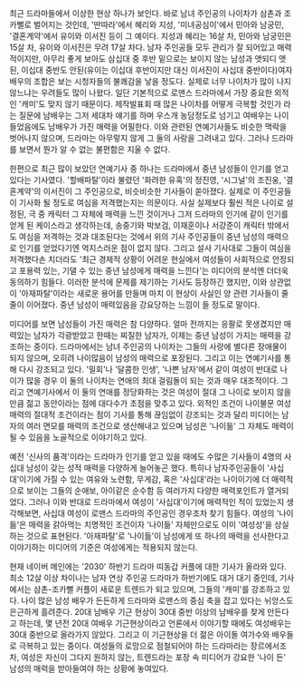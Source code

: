 최근 드라마들에서 이상한 현상 하나가 보인다. 바로 남녀 주인공의 나이차가 삼촌과 조카뻘로 벌어지는 것인데, '딴따라'에서 혜리와 지성, '미녀공심이'에서 민아와 남궁민, '결혼계약'에서 유이와 이서진 등이 그 예이다. 지성과 혜리는 16살 차, 민아와 남궁민은 15살 차, 유이와 이서진은 무려 17살 차다. 남자 주인공들 모두 관리가 잘 되어있고 매력적이지만, 아무리 좋게 보아도 삼십대 중 후반 밑으로는 보이지 않는 남성과 앳되디 앳된, 이십대 중반도 안된(유이는 이십대 후반이지만 대신 이서진이 사십대 중반이다)여자 배우의 조합은 보는 시청자들의 불쾌감을 낳을 정도다. 실제로 너무 나이차가 많이 나지 않느냐는 우려들도 많이 나왔다. 일단 기본적으로 로맨스 드라마에서 가장 중요한 외적인 '캐미'도 맞지 않기 때문이다. 제작발표회 때 많은 나이차를 어떻게 극복할 것인가 라는 질문에 남배우는 그저 세대차 얘기를 하며 우스개 농담정도로 넘기고 여배우는 나이들었음에도 남배우가 가진 매력을 어필한다. 이와 관련된 연예기사들도 비슷한 맥락을 벗어나지 않으며, 드라마는 아무렇지 않게 그 둘의 사랑을 그려내고 있다. 그러나 드라마를 보면서 뭔가 알 수 없는 불편함은 지울 수 없다. 

 한편으로 최근 많이 보았던 연예기사 중 하나는 드라마에서 중년 남성들이 인기를 얻고 있다는 기사였다. '할배파탈'이라 불렸던 '화려한 유혹'의 정진영, '시그널'의 조진웅, '결혼계약'의 이서진이 그 주인공으로, 비슷비슷한 기사들이 쏟아졌다. 실제로 이 주인공들이 기사화 될 정도로 여심을 저격했는지는 의문이다. 사실 실제보다 훨씬 적은 나이로 설정된, 극 중 캐릭터 그 자체에 매력을 느낀 것이거나 그저 드라마의 인기에 같이 인기를 얻게 된 케이스라고 생각하는데, 송중기와 박보검, 이재훈이나 서강준이 캐릭터 밖에서도 여심을 저격하는 것과 대조된다는 것에서 위의 기사 주인공들이 중년 남성의 매력으로 인기를 얻었다기엔 억지스러운 점이 없지 않다. 그리고 설사 기사대로 그들이 여심을 저격했다손 치더라도 '최근 경제적 상황이 어려운 현실에서 여성들이 사회적으로 안정되고 포용력 있는, 기댈 수 있는 중년 남성에게 매력을 느낀다'는 미디어의 분석엔 더더욱 동의하기 힘들다. 이러한 분석에 문제를 제기하는 기사도 등장하긴 했지만, 이와 상관없이 '아재파탈'이라는 새로운 용어를 만들며 마치 이 현상이 사실인 양 관련 기사들이 줄줄이 이어졌다. 중년 남성이 매력있음을 강요당하는 느낌이 들 정도로 말이다.

미디어를 보면 남성들이 가진 매력은 참 다양하다. 얼마 전까지는 응팔로 못생겼지만 매력있는 남자가 각광받았고 한때는 찌질한 남자가, 이제는 중년 남성이 가지는 매력을 강조하는 중이다. 드라마에서는 남녀 주인공의 나이차는 그들의 사랑에 별다른 장애물이 되지 않으며, 오히려 나이많음이 남성의 매력으로 포장된다. 그리고 이는 연예기사를 통해 다시 강조되고 있다. '밀회'나 '달콤한 인생', '나쁜 남자'에서 같이 여성이 반대로 나이가 많을 경우 이 둘의 나이차는 연애의 최대 걸림돌이 되는 것과 매우 대조적이다. 그리고 연예기사에서 이 둘의 연애를 정당화하는 것은 여성이 절대 그 나이로 보이지 않을 만큼 젊고 동안이라는 점에 대다수가 초점을 맞추고 있다. 외적인 조건이 나이불문 여성 매력의 절대적 조건이라는 점이 기사를 통해 끊임없이 강조되는 것과 달리 미디어는 남자의 여러 면모를 매력의 조건으로 생산해내고 있으며 남성은 '나이듦' 그 자체도 매력이 될 수 있음을 노골적으로 이야기하고 있다.

예전 '신사의 품격'이라는 드라마가 인기를 얻고 있을 때에도 수많은 기사들이 4명의 사십대 남성이 갖는 성적 매력을 다양하게 늘어놓곤 했다. 특히나 남자주인공들이 '사십대'이기에 가질 수 있는 여유와 노련함, 무게감, 혹은 '사십대'라는 나이이기에 더 매력적으로 보이는 그들의 순애보, 아이같은 순수함 등 여러가지 다양한 매력포인트가 열거되었다. 그러나 이와 반대로 드라마에서 여성이 '사십대'이기에 매력적인 적이 있었는지 생각해보면, 사십대 여성이 로맨스 드라마의 주인공인 경우조차 찾기 힘들다. 여성의 '나이듦'은 매력을 갉아먹는 치명적인 조건이자 '나이듦' 자체만으로도 이미 '여성성'을 상실하는 것으로 표현된다. '아재파탈'로 '나이듦'이 남성에게 또 하나의 매력을 선사한다고 이야기하는 미디어의 기준은 여성에게는 적용되지 않는다.


현재 네이버 메인에는 '2030' 하반기 드라마 띠동갑 커플에 대한 기사가 올라와 있다. 최소 12살 이상 차이나는 남자 연상 주인공 드라마가 하반기에도 대거 대기 중인데, 기사에서는 삼촌-조카뻘 커플이 새로운 트렌드가 되고 있으며, 그들의 '캐미'를 강조하고 있다. 나이 많은 남성 배우가 든든하게 드라마와 로맨스의 중심 축을 잡고 있다는 뉘앙스도 은근하게 흘려준다. 20대 남배우 기근 현상이 30대 중반 이상의 남배우를 찾게 만든다고 하는데, 몇 년전 20대 여배우 기근현상이라고 언론에서 이야기할 때에도 여성배우는 30대 중반으로 올라가지 않았다. 그리고 이 기근현상을 더 젊은 아이돌 여가수와 배우들로 극복하고 있는 중이다. 여성들의 로망으로 점철되어야 하는 드라마라는 장르에서조차, 여성은 자신이 그다지 원하지 않는, 트렌드라는 포장 속 미디어가 강요한 '나이 든' 남성의 매력을 받아들여야 하는 상황에 놓여있다. 
